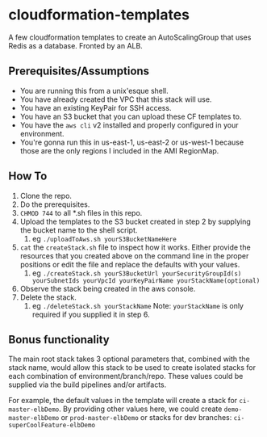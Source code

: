 # cloudformation-templates
A few cloudformation templates to create an AutoScalingGroup that uses Redis as a database. Fronted by an ALB.

## Prerequisites/Assumptions
 - You are running this from a unix'esque shell.
 - You have already created the VPC that this stack will use.
  - You have an existing KeyPair for SSH access.
  - You have an S3 bucket that you can upload these CF templates to.
  - You have the `aws cli` v2 installed and properly configured in your environment.
  - You're gonna run this in us-east-1, us-east-2 or us-west-1 because those are the only regions I included in the AMI RegionMap.

## How To
1. Clone the repo.
2. Do the prerequisites.
3. `CHMOD 744` to all *.sh files in this repo.
4. Upload the templates to the S3 bucket created in step 2 by supplying the bucket name to the shell script.
     1. eg `./uploadToAws.sh yourS3BucketNameHere`
5. `cat` the `createStack.sh` file to inspect how it works. Either provide the resources that you created above on the command line in the proper positions or edit the file and replace the defaults with your values.
    1. eg `./createStack.sh yourS3BucketUrl yourSecurityGroupId(s) yourSubnetIds yourVpcId yourKeyPairName yourStackName(optional)`
6. Observe the stack being created in the aws console.
7. Delete the stack.
    1. eg  `./deleteStack.sh yourStackName` Note: `yourStackName` is only required if you supplied it in step 6.
    
## Bonus functionality 
The main root stack takes 3 optional parameters that, combined with the stack name, would allow this stack to be used to create isolated stacks for each combination of environment/branch/repo. These values could be supplied via the build pipelines and/or artifacts.

For example, the default values in the template will create a stack for `ci-master-elbDemo`. By providing other values here, we could create `demo-master-elbDemo` or `prod-master-elbDemo` or stacks for dev branches: `ci-superCoolFeature-elbDemo`
